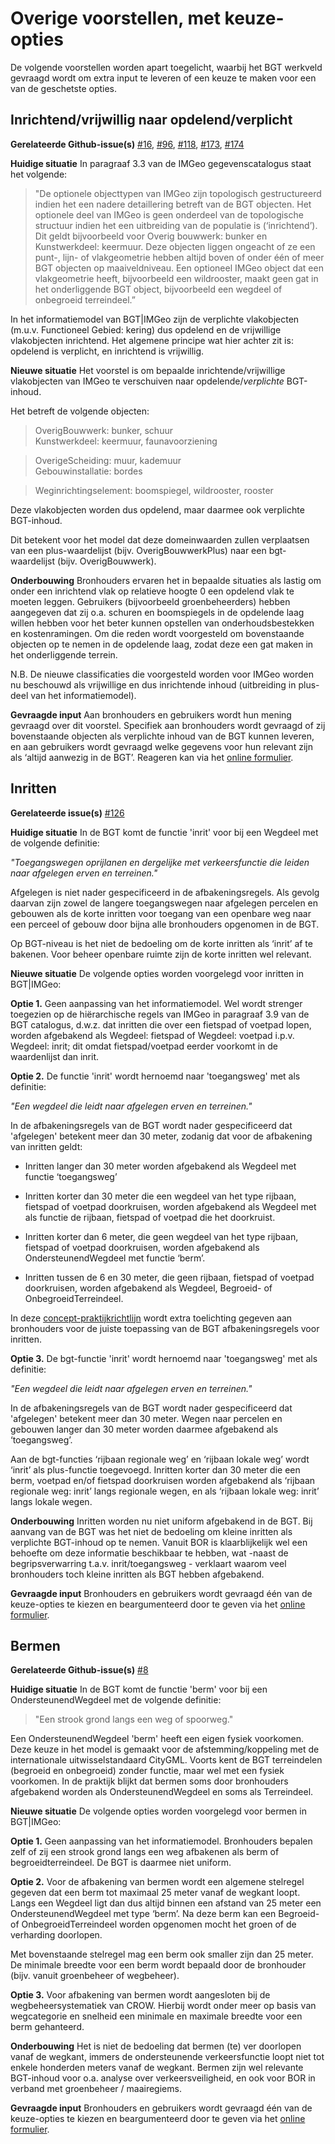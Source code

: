 Overige voorstellen, met keuze-opties
=====================================

De volgende voorstellen worden apart toegelicht, waarbij het BGT werkveld
gevraagd wordt om extra input te leveren of een keuze te maken voor een van de
geschetste opties.

Inrichtend/vrijwillig naar opdelend/verplicht
---------------------------------------------

**Gerelateerde
Github-issue(s)** [\#16](https://github.com/Geonovum/IMGeo2018/issues/16), [\#96](https://github.com/Geonovum/IMGeo2018/issues/96), [\#118](https://github.com/Geonovum/IMGeo2018/issues/118), [\#173](https://github.com/Geonovum/IMGeo2018/issues/173),
[\#174](https://github.com/Geonovum/IMGeo2018/issues/174)

**Huidige situatie** In paragraaf 3.3 van de IMGeo gegevenscatalogus staat het
volgende:

>   "De optionele objecttypen van IMGeo zijn topologisch gestructureerd indien
>   het een nadere detaillering betreft van de BGT objecten. Het optionele deel
>   van IMGeo is geen onderdeel van de topologische structuur indien het een
>   uitbreiding van de populatie is (‘inrichtend’). Dit geldt bijvoorbeeld voor
>   Overig bouwwerk: bunker en Kunstwerkdeel: keermuur. Deze objecten liggen
>   ongeacht of ze een punt-, lijn- of vlakgeometrie hebben altijd boven of
>   onder één of meer BGT objecten op maaiveldniveau. Een optioneel IMGeo object
>   dat een vlakgeometrie heeft, bijvoorbeeld een wildrooster, maakt geen gat in
>   het onderliggende BGT object, bijvoorbeeld een wegdeel of onbegroeid
>   terreindeel.”

In het informatiemodel van BGT\|IMGeo zijn de verplichte vlakobjecten (m.u.v.
Functioneel Gebied: kering) dus opdelend en de vrijwillige vlakobjecten
inrichtend. Het algemene principe wat hier achter zit is: opdelend is verplicht,
en inrichtend is vrijwillig.

**Nieuwe situatie** Het voorstel is om bepaalde inrichtende/vrijwillige
vlakobjecten van IMGeo te verschuiven naar opdelende/*verplichte* BGT-inhoud.

Het betreft de volgende objecten:

>   OverigBouwwerk: bunker, schuur  
>   Kunstwerkdeel: keermuur, faunavoorziening

>   OverigeScheiding: muur, kademuur  
>   Gebouwinstallatie: bordes

>   Weginrichtingselement: boomspiegel, wildrooster, rooster

Deze vlakobjecten worden dus opdelend, maar daarmee ook verplichte BGT-inhoud.

Dit betekent voor het model dat deze domeinwaarden zullen verplaatsen van een
plus-waardelijst (bijv. OverigBouwwerkPlus) naar een bgt-waardelijst (bijv.
OverigBouwwerk).

**Onderbouwing** Bronhouders ervaren het in bepaalde situaties als lastig om
onder een inrichtend vlak op relatieve hoogte 0 een opdelend vlak te moeten
leggen. Gebruikers (bijvoorbeeld groenbeheerders) hebben aangegeven dat zij o.a.
schuren en boomspiegels in de opdelende laag willen hebben voor het beter kunnen
opstellen van onderhoudsbestekken en kostenramingen. Om die reden wordt
voorgesteld om bovenstaande objecten op te nemen in de opdelende laag, zodat
deze een gat maken in het onderliggende terrein.

N.B. De nieuwe classificaties die voorgesteld worden voor IMGeo worden nu
beschouwd als vrijwillige en dus inrichtende inhoud (uitbreiding in plus-deel
van het informatiemodel).

**Gevraagde input** Aan bronhouders en gebruikers wordt hun mening gevraagd over
dit voorstel. Specifiek aan bronhouders wordt gevraagd of zij bovenstaande
objecten als verplichte inhoud van de BGT kunnen leveren, en aan gebruikers
wordt gevraagd welke gegevens voor hun relevant zijn als ‘altijd aanwezig in de
BGT’. Reageren kan via het [online
formulier](https://fd10.formdesk.com/geonovum/ConsultatieIMGeo).

Inritten
--------

**Gerelateerde issue(s)**
[\#126](https://github.com/Geonovum/IMGeo2018/issues/126)

**Huidige situatie** In de BGT komt de functie 'inrit' voor bij een Wegdeel met
de volgende definitie:

*"Toegangswegen oprijlanen en dergelijke met verkeersfunctie die leiden naar
afgelegen erven en terreinen."*

Afgelegen is niet nader gespecificeerd in de afbakeningsregels. Als gevolg
daarvan zijn zowel de langere toegangswegen naar afgelegen percelen en gebouwen
als de korte inritten voor toegang van een openbare weg naar een perceel of
gebouw door bijna alle bronhouders opgenomen in de BGT. 

Op BGT-niveau is het niet de bedoeling om de korte inritten als ‘inrit’ af te
bakenen. Voor beheer openbare ruimte zijn de korte inritten wel relevant.

**Nieuwe situatie** De volgende opties worden voorgelegd voor inritten in
BGT\|IMGeo:

**Optie 1.** Geen aanpassing van het informatiemodel. Wel wordt strenger
toegezien op de hiërarchische regels van IMGeo in paragraaf 3.9 van de BGT
catalogus, d.w.z. dat inritten die over een fietspad of voetpad lopen, worden
afgebakend als Wegdeel: fietspad of Wegdeel: voetpad i.p.v. Wegdeel: inrit; dit
omdat fietspad/voetpad eerder voorkomt in de waardenlijst dan inrit.

**Optie 2.** De functie 'inrit' wordt hernoemd naar 'toegangsweg' met als
definitie:

*"Een wegdeel die leidt naar afgelegen erven en terreinen."*

In de afbakeningsregels van de BGT wordt nader gespecificeerd dat 'afgelegen'
betekent meer dan 30 meter, zodanig dat voor de afbakening van inritten geldt:

-   Inritten langer dan 30 meter worden afgebakend als Wegdeel met functie
    ‘toegangsweg’

-   Inritten korter dan 30 meter die een wegdeel van het type rijbaan, fietspad
    of voetpad doorkruisen, worden afgebakend als Wegdeel met als functie de
    rijbaan, fietspad of voetpad die het doorkruist.

-   Inritten korter dan 6 meter, die geen wegdeel van het type rijbaan, fietspad
    of voetpad doorkruisen, worden afgebakend als OndersteunendWegdeel met
    functie ‘berm’.

-   Inritten tussen de 6 en 30 meter, die geen rijbaan, fietspad of voetpad
    doorkruisen, worden afgebakend als Wegdeel, Begroeid- of
    OnbegroeidTerreindeel.

In
deze [concept-praktijkrichtlijn](https://geonovum.github.io/IMGeo2018/standaarden/informatiemodel/praktijkrichtlijn/inritten/index.html) wordt
extra toelichting gegeven aan bronhouders voor de juiste toepassing van de BGT
afbakeningsregels voor inritten.

**Optie 3.** De bgt-functie 'inrit' wordt hernoemd naar 'toegangsweg' met als
definitie:

*"Een wegdeel die leidt naar afgelegen erven en terreinen."*

In de afbakeningsregels van de BGT wordt nader gespecificeerd dat 'afgelegen'
betekent meer dan 30 meter. Wegen naar percelen en gebouwen langer dan 30 meter
worden daarmee afgebakend als ‘toegangsweg’.

Aan de bgt-functies ‘rijbaan regionale weg’ en ‘rijbaan lokale weg’ wordt
‘inrit’ als plus-functie toegevoegd. Inritten korter dan 30 meter die een berm,
voetpad en/of fietspad doorkruisen worden afgebakend als ‘rijbaan regionale weg:
inrit’ langs regionale wegen, en als ‘rijbaan lokale weg: inrit’ langs lokale
wegen.

**Onderbouwing** Inritten worden nu niet uniform afgebakend in de BGT. Bij
aanvang van de BGT was het niet de bedoeling om kleine inritten als verplichte
BGT-inhoud op te nemen. Vanuit BOR is klaarblijkelijk wel een behoefte om deze
informatie beschikbaar te hebben, wat -naast de begripsverwarring t.a.v.
inrit/toegangsweg - verklaart waarom veel bronhouders toch kleine inritten als
BGT hebben afgebakend.

**Gevraagde input** Bronhouders en gebruikers wordt gevraagd één van de
keuze-opties te kiezen en beargumenteerd door te geven via het [online
formulier](https://fd10.formdesk.com/geonovum/ConsultatieIMGeo).

Bermen
------

**Gerelateerde
Github-issue(s)** [\#8](https://github.com/Geonovum/IMGeo2018/issues/8)

**Huidige situatie** In de BGT komt de functie 'berm' voor bij een
OndersteunendWegdeel met de volgende definitie:

>   "Een strook grond langs een weg of spoorweg."

Een OndersteunendWegdeel 'berm' heeft een eigen fysiek voorkomen. Deze keuze in
het model is gemaakt voor de afstemming/koppeling met de internationale
uitwisselstandaard CityGML. Voorts kent de BGT terreindelen (begroeid en
onbegroeid) zonder functie, maar wel met een fysiek voorkomen. In de praktijk
blijkt dat bermen soms door bronhouders afgebakend worden als
OndersteunendWegdeel en soms als Terreindeel. 

**Nieuwe situatie** De volgende opties worden voorgelegd voor bermen in
BGT\|IMGeo:

**Optie 1.** Geen aanpassing van het informatiemodel. Bronhouders bepalen zelf
of zij een strook grond langs een weg afbakenen als berm of begroeidterreindeel.
De BGT is daarmee niet uniform.

**Optie 2.** Voor de afbakening van bermen wordt een algemene stelregel gegeven
dat een berm tot maximaal 25 meter vanaf de wegkant loopt. Langs een Wegdeel
ligt dan dus altijd binnen een afstand van 25 meter een OndersteunendWegdeel met
type ‘berm’. Na deze berm kan een Begroeid- of OnbegroeidTerreindeel worden
opgenomen mocht het groen of de verharding doorlopen.

Met bovenstaande stelregel mag een berm ook smaller zijn dan 25 meter. De
minimale breedte voor een berm wordt bepaald door de bronhouder (bijv. vanuit
groenbeheer of wegbeheer).

**Optie 3.** Voor afbakening van bermen wordt aangesloten bij de
wegbeheersystematiek van CROW. Hierbij wordt onder meer op basis van
wegcategorie en snelheid een minimale en maximale breedte voor een berm
gehanteerd.

**Onderbouwing** Het is niet de bedoeling dat bermen (te) ver doorlopen vanaf de
wegkant, immers de ondersteunende verkeersfunctie loopt niet tot enkele
honderden meters vanaf de wegkant. Bermen zijn wel relevante BGT-inhoud voor
o.a. analyse over verkeersveiligheid, en ook voor BOR in verband met groenbeheer
/ maairegiems.

**Gevraagde input** Bronhouders en gebruikers wordt gevraagd één van de
keuze-opties te kiezen en beargumenteerd door te geven via het [online
formulier](https://fd10.formdesk.com/geonovum/ConsultatieIMGeo).
